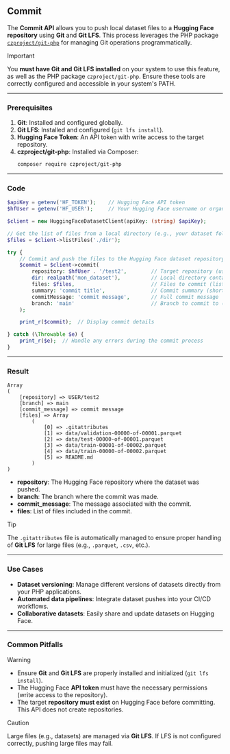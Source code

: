 ## Commit

The **Commit API** allows you to push local dataset files to a **Hugging Face repository** using **Git** and **Git LFS**. This process leverages the PHP package [`czproject/git-php`](https://github.com/czproject/git-php) for managing Git operations programmatically.

> [!IMPORTANT]
> You **must have Git and Git LFS installed** on your system to use this feature, as well as the PHP package `czproject/git-php`. Ensure these tools are correctly configured and accessible in your system's PATH.

---

### Prerequisites

1. **Git**: Installed and configured globally.
2. **Git LFS**: Installed and configured (`git lfs install`).
3. **Hugging Face Token**: An API token with write access to the target repository.
4. **czproject/git-php**: Installed via Composer:
   ```bash
   composer require czproject/git-php
   ```

---

### Code

```php
$apiKey = getenv('HF_TOKEN');    // Hugging Face API token
$hfUser = getenv('HF_USER');     // Your Hugging Face username or organization

$client = new HuggingFaceDatasetClient(apiKey: (string) $apiKey);

// Get the list of files from a local directory (e.g., your dataset folder)
$files = $client->listFiles('./dir');

try {
    // Commit and push the files to the Hugging Face dataset repository
    $commit = $client->commit(
        repository: $hfUser . '/test2',        // Target repository (user/repo)
        dir: realpath('mon_dataset'),          // Local directory containing dataset files
        files: $files,                         // Files to commit (list of relative paths)
        summary: 'commit title',               // Commit summary (short description)
        commitMessage: 'commit message',       // Full commit message
        branch: 'main'                         // Branch to commit to (default: main)
    );

    print_r($commit);  // Display commit details

} catch (\Throwable $e) {
    print_r($e);  // Handle any errors during the commit process
}
```

---

### Result

```text
Array
(
    [repository] => USER/test2
    [branch] => main
    [commit_message] => commit message
    [files] => Array
        (
            [0] => .gitattributes
            [1] => data/validation-00000-of-00001.parquet
            [2] => data/test-00000-of-00001.parquet
            [3] => data/train-00001-of-00002.parquet
            [4] => data/train-00000-of-00002.parquet
            [5] => README.md
        )
)
```

- **repository**: The Hugging Face repository where the dataset was pushed.
- **branch**: The branch where the commit was made.
- **commit_message**: The message associated with the commit.
- **files**: List of files included in the commit.

> [!TIP]
> The `.gitattributes` file is automatically managed to ensure proper handling of **Git LFS** for large files (e.g., `.parquet`, `.csv`, etc.).

---

### Use Cases

- **Dataset versioning**: Manage different versions of datasets directly from your PHP applications.
- **Automated data pipelines**: Integrate dataset pushes into your CI/CD workflows.
- **Collaborative datasets**: Easily share and update datasets on Hugging Face.

---

### Common Pitfalls

> [!WARNING]
> - Ensure **Git** and **Git LFS** are properly installed and initialized (`git lfs install`).
> - The Hugging Face **API token** must have the necessary permissions (write access to the repository).
> - The target **repository must exist** on Hugging Face before committing. This API does not create repositories.

> [!CAUTION]
> Large files (e.g., datasets) are managed via **Git LFS**. If LFS is not configured correctly, pushing large files may fail.

